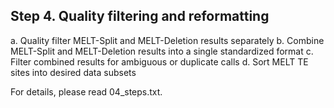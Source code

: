 ## Step 4. Quality filtering and reformatting
  a. Quality filter MELT-Split and MELT-Deletion results separately
  b. Combine MELT-Split and MELT-Deletion results into a single standardized format
  c. Filter combined results for ambiguous or duplicate calls
  d. Sort MELT TE sites into desired data subsets

 For details, please read 04_steps.txt.
